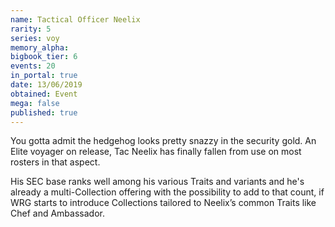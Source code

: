 ```yaml
---
name: Tactical Officer Neelix
rarity: 5
series: voy
memory_alpha:
bigbook_tier: 6
events: 20
in_portal: true
date: 13/06/2019
obtained: Event
mega: false
published: true
---
```


You gotta admit the hedgehog looks pretty snazzy in the security gold. An Elite voyager on release, Tac Neelix has finally fallen from use on most rosters in that aspect. 

His SEC base ranks well among his various Traits and variants and he's already a multi-Collection offering with the possibility to add to that count, if WRG starts to introduce Collections tailored to Neelix’s common Traits like Chef and Ambassador.
